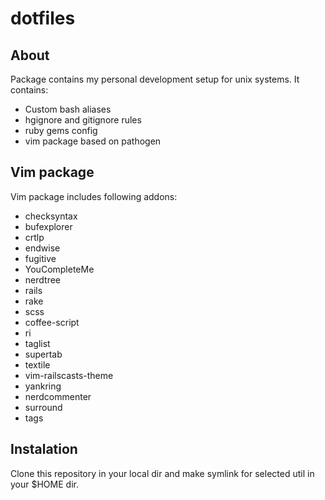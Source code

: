 dotfiles
========

About
-----

Package contains my personal development setup for unix systems.
It contains:

- Custom bash aliases
- hgignore and gitignore rules
- ruby gems config
- vim package based on pathogen

Vim package
-----------

Vim package includes following addons:

- checksyntax
- bufexplorer
- crtlp
- endwise
- fugitive
- YouCompleteMe
- nerdtree
- rails
- rake
- scss
- coffee-script
- ri
- taglist
- supertab
- textile
- vim-railscasts-theme
- yankring
- nerdcommenter
- surround
- tags

Instalation
-----------

Clone this repository in your local dir and make symlink for selected util in your $HOME dir.
